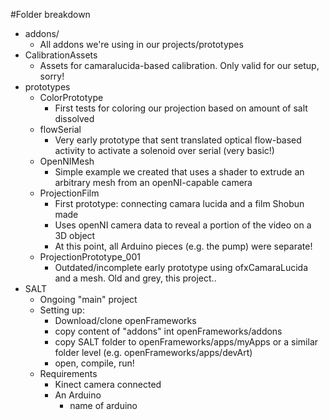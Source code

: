 #Folder breakdown
* addons/
	* All addons we're using in our projects/prototypes
* CalibrationAssets
	* Assets for camaralucida-based calibration. Only valid for our setup, sorry!
* prototypes
	* ColorPrototype
		* First tests for coloring our projection based on amount of salt dissolved
	* flowSerial
		* Very early prototype that sent translated optical flow-based activity to activate a solenoid over serial (very basic!)
	* OpenNIMesh
		* Simple example we created that uses a shader to extrude an arbitrary mesh from an openNI-capable camera
	* ProjectionFilm
		* First prototype: connecting camara lucida and a film Shobun made
		* Uses openNI camera data to reveal a portion of the video on a 3D object
		* At this point, all Arduino pieces (e.g. the pump) were separate!
	* ProjectionPrototype_001
		* Outdated/incomplete early prototype using ofxCamaraLucida and a mesh. Old and grey, this project..
* SALT
	* Ongoing "main" project
	* Setting up:
		* Download/clone openFrameworks
		* copy content of "addons" int openFrameworks/addons
		* copy SALT folder to openFrameworks/apps/myApps or a similar folder level (e.g. openFrameworks/apps/devArt)
		* open, compile, run!
	* Requirements
		* Kinect camera connected
		* An Arduino
			* name of arduino 